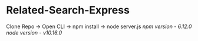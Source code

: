 # Related-Search-Express
Clone Repo
-> Open CLI
-> npm install
-> node server.js
*npm version - 6.12.0
node version - v10.16.0*
